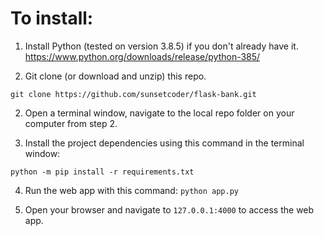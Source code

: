 # To install:

1. Install Python (tested on version 3.8.5) if you don't already have it.
https://www.python.org/downloads/release/python-385/

2. Git clone (or download and unzip) this repo.

`git clone https://github.com/sunsetcoder/flask-bank.git`

2. Open a terminal window, navigate to the local repo folder on your computer from step 2.

3. Install the project dependencies using this command in the terminal window:

`python -m pip install -r requirements.txt`

4. Run the web app with this command:
`python app.py`

5. Open your browser and navigate to `127.0.0.1:4000` to access the web app.